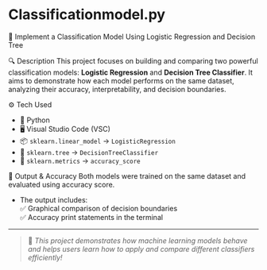 # Classificationmodel.py
📌 Implement a Classification Model Using Logistic Regression and Decision Tree

🔍 Description
This project focuses on building and comparing two powerful classification models: **Logistic Regression** and **Decision Tree Classifier**. It aims to demonstrate how each model performs on the same dataset, analyzing their accuracy, interpretability, and decision boundaries.  

⚙️ Tech Used
- 🐍 Python  
- 🖥️ Visual Studio Code (VSC)  
- 📦 `sklearn.linear_model` → `LogisticRegression`  
- 🌳 `sklearn.tree` → `DecisionTreeClassifier`  
- 🎯 `sklearn.metrics` → `accuracy_score`

🎯 Output & Accuracy
Both models were trained on the same dataset and evaluated using accuracy score.  
- The output includes:  
  ✅ Graphical comparison of decision boundaries  
  ✅ Accuracy print statements in the terminal  

---

> 🚀 *This project demonstrates how machine learning models behave and helps users learn how to apply and compare different classifiers efficiently!*



